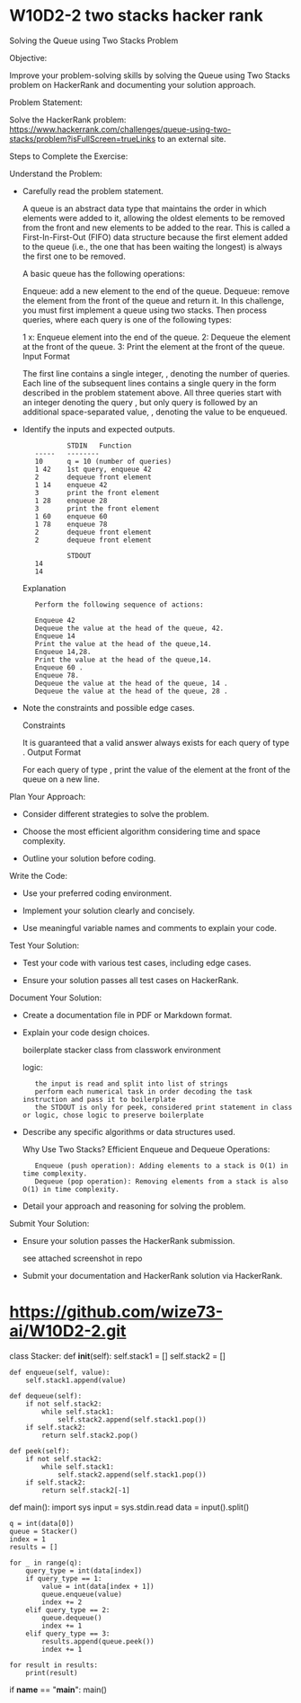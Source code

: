 # W10D2-2 two stacks hacker rank

Solving the Queue using Two Stacks Problem

 

Objective:

Improve your problem-solving skills by solving the Queue using Two Stacks problem on HackerRank and documenting your solution approach.

 

Problem Statement:

Solve the HackerRank problem: https://www.hackerrank.com/challenges/queue-using-two-stacks/problem?isFullScreen=trueLinks to an external site.

 

Steps to Complete the Exercise:

Understand the Problem:
   - Carefully read the problem statement.

        A queue is an abstract data type that maintains the order in which elements were added to it, allowing the oldest elements to be removed from the front and new elements to be added to the rear. This is called a First-In-First-Out (FIFO) data structure because the first element added to the queue (i.e., the one that has been waiting the longest) is always the first one to be removed.

        A basic queue has the following operations:

        Enqueue: add a new element to the end of the queue.
        Dequeue: remove the element from the front of the queue and return it.
        In this challenge, you must first implement a queue using two stacks. Then process  queries, where each query is one of the following  types:

        1 x: Enqueue element  into the end of the queue.
        2: Dequeue the element at the front of the queue.
        3: Print the element at the front of the queue.
        Input Format

        The first line contains a single integer, , denoting the number of queries.
        Each line  of the  subsequent lines contains a single query in the form described in the problem statement above. All three queries start with an integer denoting the query , but only query  is followed by an additional space-separated value, , denoting the value to be enqueued.



   - Identify the inputs and expected outputs.

                    STDIN   Function
            -----   --------
            10      q = 10 (number of queries)
            1 42    1st query, enqueue 42
            2       dequeue front element
            1 14    enqueue 42
            3       print the front element
            1 28    enqueue 28
            3       print the front element
            1 60    enqueue 60
            1 78    enqueue 78
            2       dequeue front element
            2       dequeue front element

                    STDOUT
            14
            14

        Explanation

            Perform the following sequence of actions:

            Enqueue 42
            Dequeue the value at the head of the queue, 42.
            Enqueue 14
            Print the value at the head of the queue,14.
            Enqueue 14,28.
            Print the value at the head of the queue,14.
            Enqueue 60 .
            Enqueue 78.
            Dequeue the value at the head of the queue, 14 .
            Dequeue the value at the head of the queue, 28 .



   - Note the constraints and possible edge cases.

        Constraints

        It is guaranteed that a valid answer always exists for each query of type .
        Output Format

        For each query of type , print the value of the element at the front of the queue on a new line.


Plan Your Approach:
   - Consider different strategies to solve the problem.

   - Choose the most efficient algorithm considering time and space complexity.

   - Outline your solution before coding.

Write the Code:
   - Use your preferred coding environment.

   - Implement your solution clearly and concisely.

   - Use meaningful variable names and comments to explain your code.

Test Your Solution:
   - Test your code with various test cases, including edge cases.

   - Ensure your solution passes all test cases on HackerRank.

Document Your Solution:
   - Create a documentation file in PDF or Markdown format.

   - Explain your code design choices.

        boilerplate stacker class from classwork environment

        logic:

            the input is read and split into list of strings
            perform each numerical task in order decoding the task instruction and pass it to boilerplate
            the STDOUT is only for peek, considered print statement in class or logic, chose logic to preserve boilerplate

   - Describe any specific algorithms or data structures used.

        Why Use Two Stacks?
            Efficient Enqueue and Dequeue Operations:

            Enqueue (push operation): Adding elements to a stack is O(1) in time complexity.
            Dequeue (pop operation): Removing elements from a stack is also O(1) in time complexity.

   - Detail your approach and reasoning for solving the problem.

Submit Your Solution:
   - Ensure your solution passes the HackerRank submission.

        see attached screenshot in repo 

   - Submit your documentation and HackerRank solution via HackerRank.






# https://github.com/wize73-ai/W10D2-2.git

class Stacker:
    def __init__(self):
        self.stack1 = []
        self.stack2 = []

    def enqueue(self, value):
        self.stack1.append(value)
        
    def dequeue(self):
        if not self.stack2:
            while self.stack1:
                self.stack2.append(self.stack1.pop())
        if self.stack2:
            return self.stack2.pop()
        
    def peek(self):
        if not self.stack2:
            while self.stack1:
                self.stack2.append(self.stack1.pop())
        if self.stack2:
            return self.stack2[-1]
        
def main():
    import sys
    input = sys.stdin.read
    data = input().split()
    
    q = int(data[0])
    queue = Stacker()
    index = 1
    results = []

    for _ in range(q):
        query_type = int(data[index])
        if query_type == 1:
            value = int(data[index + 1])
            queue.enqueue(value)
            index += 2
        elif query_type == 2:
            queue.dequeue()
            index += 1
        elif query_type == 3:
            results.append(queue.peek())
            index += 1
    
    for result in results:
        print(result)

if __name__ == "__main__":
    main()







